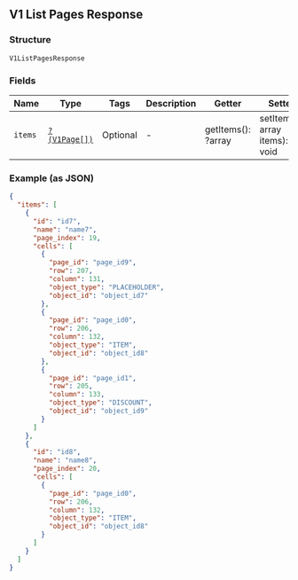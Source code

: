 ## V1 List Pages Response

### Structure

`V1ListPagesResponse`

### Fields

| Name | Type | Tags | Description | Getter | Setter |
|  --- | --- | --- | --- | --- | --- |
| `items` | [`?(V1Page[])`](/doc/models/v1-page.md) | Optional | -  | getItems(): ?array | setItems(?array items): void |

### Example (as JSON)

```json
{
  "items": [
    {
      "id": "id7",
      "name": "name7",
      "page_index": 19,
      "cells": [
        {
          "page_id": "page_id9",
          "row": 207,
          "column": 131,
          "object_type": "PLACEHOLDER",
          "object_id": "object_id7"
        },
        {
          "page_id": "page_id0",
          "row": 206,
          "column": 132,
          "object_type": "ITEM",
          "object_id": "object_id8"
        },
        {
          "page_id": "page_id1",
          "row": 205,
          "column": 133,
          "object_type": "DISCOUNT",
          "object_id": "object_id9"
        }
      ]
    },
    {
      "id": "id8",
      "name": "name8",
      "page_index": 20,
      "cells": [
        {
          "page_id": "page_id0",
          "row": 206,
          "column": 132,
          "object_type": "ITEM",
          "object_id": "object_id8"
        }
      ]
    }
  ]
}
```

